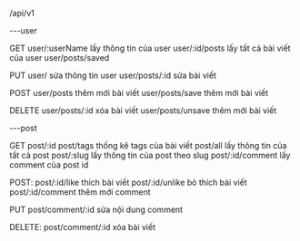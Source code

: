 /api/v1

---user 

GET 
user/:userName lấy thông tin của user
user/:id/posts lấy tất cả bài viết của user
user/posts/saved

PUT 
user/ sửa thông tin user 
user/posts/:id sửa bài viết 

POST
user/posts thêm mới bài viết 
user/posts/save thêm mới bài viết 

DELETE
user/posts/:id xóa bài viết
user/posts/unsave thêm mới bài viết 


---post

GET
post/:id
post/tags thống kê tags của bài viết
post/all lấy thông tin của tất cả post 
post/:slug lấy thông tin của post theo slug 
post/:id/comment lấy comment của post id


POST:
post/:id/like thích bài viết 
post/:id/unlike bỏ thích bài viết 
post/:id/comment thêm mới comment

PUT
post/comment/:id sửa nội dung comment

DELETE: 
post/comment/:id xóa bài viết

